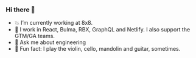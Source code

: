 ### Hi there 👋

<!--
**Laurab-io/Laurab-io** is a ✨ _special_ ✨ repository because its `README.md` (this file) appears on your GitHub profile.
-->

- 💥 I’m currently working at 8x8.
- 🌱 I work in React, Bulma, RBX, GraphQL and Netlify. I also support the GTM/GA teams.
- 🤩 Ask me about engineering
- 🎼 Fun fact: I play the violin, cello, mandolin and guitar, sometimes. 
